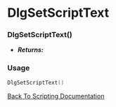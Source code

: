 # DlgSetScriptText

### DlgSetScriptText()
- ***Returns:*** 

### Usage

```Lua
DlgSetScriptText()
```


[Back To Scripting Documentation](../README.md)
